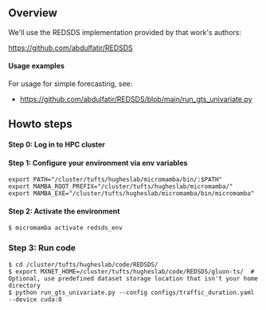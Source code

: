 ## Overview

We'll use the REDSDS implementation provided by that work's authors:

<https://github.com/abdulfatir/REDSDS>

#### Usage examples

For usage for simple forecasting, see:

* <https://github.com/abdulfatir/REDSDS/blob/main/run_gts_univariate.py>

## Howto steps

#### Step 0: Log in to HPC cluster

#### Step 1: Configure your environment via env variables

```
export PATH="/cluster/tufts/hugheslab/micromamba/bin/:$PATH"
export MAMBA_ROOT_PREFIX="/cluster/tufts/hugheslab/micromamba/"
export MAMBA_EXE="/cluster/tufts/hugheslab/micromamba/bin/micromamba"
```

#### Step 2: Activate the environment

```
$ micromamba activate redsds_env
```

### Step 3: Run code

```
$ cd /cluster/tufts/hugheslab/code/REDSDS/
$ export MXNET_HOME=/cluster/tufts/hugheslab/code/REDSDS/gluon-ts/  # Optional, use predefined dataset storage location that isn't your home directory
$ python run_gts_univariate.py --config configs/traffic_duration.yaml --device cuda:0
```
